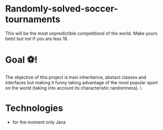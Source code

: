 # Randomly-solved-soccer-tournaments
This will be the most unpredictible competitiond of the world. Make yours bets! but not if you are less 18.

# Goal ⚽!
The objective of this project is train inheritance, abstact classes and interfaces but making it funny taking advantage of the most popular sport on the world (taking into account its characteristic randomness). \

# Technologies
- for the moment only Java
